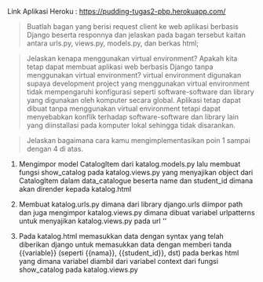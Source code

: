 Link Aplikasi Heroku : https://pudding-tugas2-pbp.herokuapp.com/

> Buatlah bagan yang berisi request client ke web aplikasi berbasis Django beserta responnya dan jelaskan pada bagan tersebut kaitan antara urls.py, views.py, models.py, dan berkas html;

>Jelaskan kenapa menggunakan virtual environment? Apakah kita tetap dapat membuat aplikasi web berbasis Django tanpa menggunakan virtual environment?
virtual environment digunakan supaya development project yang menggunakan virtual environment tidak mempengaruhi konfigurasi seperti software-software dan library yang digunakan oleh komputer secara global. Aplikasi tetap dapat dibuat tanpa menggunakan virtual environment tetapi dapat menyebabkan konflik terhadap software-software dan library lain yang diinstallasi pada komputer lokal sehingga tidak disarankan.

>Jelaskan bagaimana cara kamu mengimplementasikan poin 1 sampai dengan 4 di atas.
1. Mengimpor model CatalogItem dari katalog.models.py lalu membuat fungsi show_catalog pada katalog.views.py yang menyajikan object dari CatalogItem dalam data_catalogue beserta name dan student_id dimana akan dirender kepada katalog.html

2. Membuat katalog.urls.py dimana dari library django.urls diimpor path dan juga mengimpor katalog.views.py dimana dibuat variabel urlpatterns untuk menyajikan katalog.views.py pada url ''

3. Pada katalog.html memasukkan data dengan syntax yang telah diberikan django untuk memasukkan data dengan memberi tanda {{variable}} (seperti {{nama}}, {{student_id}}, dst) pada berkas html yang dimana variabel diambil dari variabel context dari fungsi show_catalog pada katalog.views.py